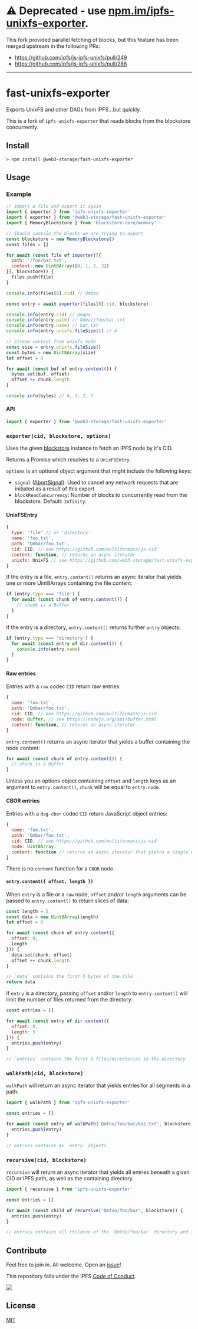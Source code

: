 # ⚠️ Deprecated - use [npm.im/ipfs-unixfs-exporter](https://npm.im/ipfs-unixfs-exporter).

This fork provided parallel fetching of blocks, but this feature has been merged upstream in the following PRs:

* https://github.com/ipfs/js-ipfs-unixfs/pull/249
* https://github.com/ipfs/js-ipfs-unixfs/pull/286

---

# fast-unixfs-exporter

Exports UnixFS and other DAGs from IPFS...but quickly.

This is a fork of `ipfs-unixfs-exporter` that reads blocks from the blockstore concurrently.

## Install

```
> npm install @web3-storage/fast-unixfs-exporter
```

## Usage

### Example

```js
// import a file and export it again
import { importer } from 'ipfs-unixfs-importer'
import { exporter } from '@web3-storage/fast-unixfs-exporter'
import { MemoryBlockstore } from 'blockstore-core/memory'

// Should contain the blocks we are trying to export
const blockstore = new MemoryBlockstore()
const files = []

for await (const file of importer([{
  path: '/foo/bar.txt',
  content: new Uint8Array([0, 1, 2, 3])
}], blockstore)) {
  files.push(file)
}

console.info(files[0].cid) // Qmbaz

const entry = await exporter(files[0].cid, blockstore)

console.info(entry.cid) // Qmqux
console.info(entry.path) // Qmbaz/foo/bar.txt
console.info(entry.name) // bar.txt
console.info(entry.unixfs.fileSize()) // 4

// stream content from unixfs node
const size = entry.unixfs.fileSize()
const bytes = new Uint8Array(size)
let offset = 0

for await (const buf of entry.content()) {
  bytes.set(buf, offset)
  offset += chunk.length
}

console.info(bytes) // 0, 1, 2, 3
```

#### API

```js
import { exporter } from '@web3-storage/fast-unixfs-exporter'
```

### `exporter(cid, blockstore, options)`

Uses the given [blockstore][] instance to fetch an IPFS node by it's CID.

Returns a Promise which resolves to a `UnixFSEntry`.

`options` is an optional object argument that might include the following keys:

- `signal` ([AbortSignal](https://developer.mozilla.org/en-US/docs/Web/API/AbortSignal)): Used to cancel any network requests that are initiated as a result of this export
- `blockReadConcurrency`: Number of blocks to concurrently read from the blockstore. Default: `Infinity`.

#### UnixFSEntry

```javascript
{
  type: 'file' // or 'directory'
  name: 'foo.txt',
  path: 'Qmbar/foo.txt',
  cid: CID, // see https://github.com/multiformats/js-cid
  content: function, // returns an async iterator
  unixfs: UnixFS // see https://github.com/web3-storage/fast-unixfs-exporter
}
```

If the entry is a file, `entry.content()` returns an async iterator that yields one or more Uint8Arrays containing the file content:

```javascript
if (entry.type === 'file') {
  for await (const chunk of entry.content()) {
    // chunk is a Buffer
  }
}
```

If the entry is a directory, `entry.content()` returns further `entry` objects:

```javascript
if (entry.type === 'directory') {
  for await (const entry of dir.content()) {
    console.info(entry.name)
  }
}
```

#### Raw entries

Entries with a `raw` codec `CID` return raw entries:

```javascript
{
  name: 'foo.txt',
  path: 'Qmbar/foo.txt',
  cid: CID, // see https://github.com/multiformats/js-cid
  node: Buffer, // see https://nodejs.org/api/buffer.html
  content: function, // returns an async iterator
}
```

`entry.content()` returns an async iterator that yields a buffer containing the node content:

```javascript
for await (const chunk of entry.content()) {
  // chunk is a Buffer
}
```

Unless you an options object containing `offset` and `length` keys as an argument to `entry.content()`, `chunk` will be equal to `entry.node`.

#### CBOR entries

Entries with a `dag-cbor` codec `CID` return JavaScript object entries:

```javascript
{
  name: 'foo.txt',
  path: 'Qmbar/foo.txt',
  cid: CID, // see https://github.com/multiformats/js-cid
  node: Uint8Array,
  content: function // returns an async iterator that yields a single object - see https://github.com/ipld/js-ipld-dag-cbor
}
```

There is no `content` function for a `CBOR` node.

#### `entry.content({ offset, length })`

When `entry` is a file or a `raw` node, `offset` and/or `length` arguments can be passed to `entry.content()` to return slices of data:

```javascript
const length = 5
const data = new Uint8Array(length)
let offset = 0

for await (const chunk of entry.content({
  offset: 0,
  length
})) {
  data.set(chunk, offset)
  offset += chunk.length
}

// `data` contains the first 5 bytes of the file
return data
```

If `entry` is a directory, passing `offset` and/or `length` to `entry.content()` will limit the number of files returned from the directory.

```javascript
const entries = []

for await (const entry of dir.content({
  offset: 0,
  length: 5
})) {
  entries.push(entry)
}

// `entries` contains the first 5 files/directories in the directory
```

### `walkPath(cid, blockstore)`

`walkPath` will return an async iterator that yields entries for all segments in a path:

```javascript
import { walkPath } from 'ipfs-unixfs-exporter'

const entries = []

for await (const entry of walkPath('Qmfoo/foo/bar/baz.txt', blockstore)) {
  entries.push(entry)
}

// entries contains 4x `entry` objects
```

### `recursive(cid, blockstore)`

`recursive` will return an async iterator that yields all entries beneath a given CID or IPFS path, as well as the containing directory.

```javascript
import { recursive } from 'ipfs-unixfs-exporter'

const entries = []

for await (const child of recursive('Qmfoo/foo/bar', blockstore)) {
  entries.push(entry)
}

// entries contains all children of the `Qmfoo/foo/bar` directory and it's children
```

[dag API]: https://github.com/ipfs/interface-ipfs-core/blob/master/SPEC/DAG.md
[blockstore]: https://github.com/ipfs/js-ipfs-interfaces/tree/master/packages/interface-blockstore#readme
[UnixFS]: https://github.com/ipfs/specs/tree/master/unixfs

## Contribute

Feel free to join in. All welcome. Open an [issue](https://github.com/ipfs/fast-unixfs-exporter/issues)!

This repository falls under the IPFS [Code of Conduct](https://github.com/ipfs/community/blob/master/code-of-conduct.md).

[![](https://cdn.rawgit.com/jbenet/contribute-ipfs-gif/master/img/contribute.gif)](https://github.com/ipfs/community/blob/master/contributing.md)

## License

[MIT](LICENSE)
